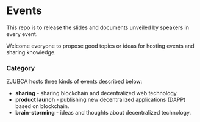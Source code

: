 # Events
This repo is to release the slides and documents unveiled by speakers in every event. 



Welcome everyone to propose good topics or ideas for hosting events and sharing knowledge.



### Category

ZJUBCA hosts three kinds of events described below:

- **sharing** - sharing blockchain and decentralized web technology.
- **product launch** - publishing new decentralized applications (DAPP) based on blockchain.
- **brain-storming** - ideas and thoughts about decentralized technology.







